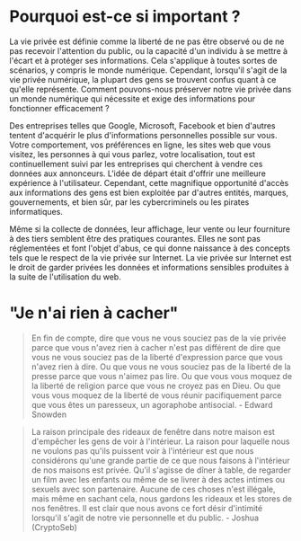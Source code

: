 # Pourquoi est-ce si important ?

La vie privée est définie comme la liberté de ne pas être observé ou de ne pas recevoir l'attention du public, ou la capacité d'un individu à se mettre à l'écart et à protéger ses informations. Cela s'applique à toutes sortes de scénarios, y compris le monde numérique. Cependant, lorsqu'il s'agit de la vie privée numérique, la plupart des gens se trouvent confus quant à ce qu'elle représente. Comment pouvons-nous préserver notre vie privée dans un monde numérique qui nécessite et exige des informations pour fonctionner efficacement ?

Des entreprises telles que Google, Microsoft, Facebook et bien d'autres tentent d'acquérir le plus d'informations personnelles possible sur vous. Votre comportement, vos préférences en ligne, les sites web que vous visitez, les personnes à qui vous parlez, votre localisation, tout est continuellement suivi par les entreprises qui cherchent à vendre ces données aux annonceurs. L'idée de départ était d'offrir une meilleure expérience à l'utilisateur. Cependant, cette magnifique opportunité d'accès aux informations des gens est bien exploitée par d'autres entités, marques, gouvernements, et bien sûr, par les cybercriminels ou les pirates informatiques.

Même si la collecte de données, leur affichage, leur vente ou leur fourniture à des tiers semblent être des pratiques courantes. Elles ne sont pas réglementées et font l'objet d'abus, ce qui donne naissance à des concepts tels que le respect de la vie privée sur Internet. La vie privée sur Internet est le droit de garder privées les données et informations sensibles produites à la suite de l'utilisation du web.

# "Je n'ai rien à cacher"

> En fin de compte, dire que vous ne vous souciez pas de la vie privée parce que vous n'avez rien à cacher n'est pas différent de dire que vous ne vous souciez pas de la liberté d'expression parce que vous n'avez rien à dire. Ou que vous ne vous souciez pas de la liberté de la presse parce que vous n'aimez pas lire. Ou que vous vous moquez de la liberté de religion parce que vous ne croyez pas en Dieu. Ou que vous vous moquez de la liberté de vous réunir pacifiquement parce que vous êtes un paresseux, un agoraphobe antisocial. - Edward Snowden

> La raison principale des rideaux de fenêtre dans notre maison est d'empêcher les gens de voir à l'intérieur. La raison pour laquelle nous ne voulons pas qu'ils puissent voir à l'intérieur est que nous considérons qu'une grande partie de ce que nous faisons à l'intérieur de nos maisons est privée. Qu'il s'agisse de dîner à table, de regarder un film avec les enfants ou même de se livrer à des actes intimes ou sexuels avec son partenaire. Aucune de ces choses n'est illégale, mais même en sachant cela, nous gardons les rideaux et les stores de nos fenêtres. Il est clair que nous avons ce fort désir d'intimité lorsqu'il s'agit de notre vie personnelle et du public. - Joshua (CryptoSeb)